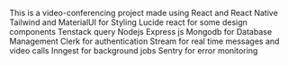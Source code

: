 This is a video-conferencing project made using
React and React Native 
Tailwind and MaterialUI for Styling
Lucide react for some design components
Tenstack query
Nodejs
Express js
Mongodb for Database Management
Clerk for authentication 
Stream for real time messages and video calls
Inngest for background jobs
Sentry for error monitoring

